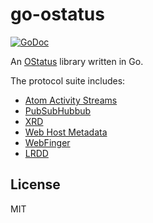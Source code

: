 # go-ostatus

[![GoDoc](https://godoc.org/github.com/emersion/go-ostatus?status.svg)](https://godoc.org/github.com/emersion/go-ostatus)

An [OStatus](https://www.w3.org/community/ostatus/wiki/images/9/93/OStatus_1.0_Draft_2.pdf) library written in Go.

The protocol suite includes:

* [Atom Activity Streams](http://activitystrea.ms/specs/atom/1.0/)
* [PubSubHubbub](http://pubsubhubbub.github.io/PubSubHubbub/pubsubhubbub-core-0.4.html)
* [XRD](http://docs.oasis-open.org/xri/xrd/v1.0/xrd-1.0.html)
* [Web Host Metadata](https://tools.ietf.org/html/rfc6415)
* [WebFinger](https://tools.ietf.org/html/rfc7033)
* [LRDD](https://tools.ietf.org/html/draft-hammer-discovery-06)

## License

MIT
